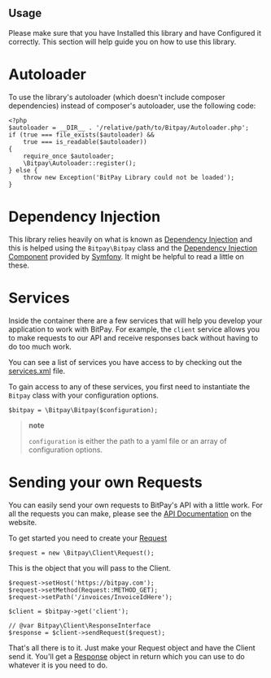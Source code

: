 ##  Usage
Please make sure that you have Installed this library and have
Configured it correctly. This section will help guide you on how to use
this library.

Autoloader
==========

To use the library's autoloader (which doesn't include composer dependencies)
instead of composer's autoloader, use the following code:

``` {.sourceCode .php}
<?php
$autoloader = __DIR__ . '/relative/path/to/Bitpay/Autoloader.php';
if (true === file_exists($autoloader) &&
    true === is_readable($autoloader))
{
    require_once $autoloader;
    \Bitpay\Autoloader::register();
} else {
    throw new Exception('BitPay Library could not be loaded');
}
```

Dependency Injection
====================

This library relies heavily on what is known as [Dependency
Injection](http://en.wikipedia.org/wiki/Dependency_injection) and this
is helped using the `Bitpay\Bitpay` class and the [Dependency Injection
Component](http://symfony.com/doc/current/components/dependency_injection/index.html)
provided by [Symfony](http://symfony.com/). It might be helpful to read
a little on these.

Services
========

Inside the container there are a few services that will help you develop
your application to work with BitPay. For example, the `client` service
allows you to make requests to our API and receive responses back
without having to do too much work.

You can see a list of services you have access to by checking out the
[services.xml](https://github.com/btcpayserver/php-bitpay-client/blob/master/src/Bitpay/DependencyInjection/services.xml)
file.

To gain access to any of these services, you first need to instantiate
the `Bitpay` class with your configuration options.

``` {.sourceCode .php}
$bitpay = \Bitpay\Bitpay($configuration);
```

> **note**
>
> `configuration` is either the path to a yaml file or an array of
> configuration options.

Sending your own Requests
=========================

You can easily send your own requests to BitPay's API with a little
work. For all the requests you can make, please see the [API
Documentation](https://bitpay.com/api) on the website.

To get started you need to create your
[Request](https://github.com/btcpayserver/php-bitpay-client/blob/master/src/Bitpay/Client/Request.php)

``` {.sourceCode .php}
$request = new \Bitpay\Client\Request();
```

This is the object that you will pass to the Client.

``` {.sourceCode .php}
$request->setHost('https://bitpay.com');
$request->setMethod(Request::METHOD_GET);
$request->setPath('/invoices/InvoiceIdHere');

$client = $bitpay->get('client');

// @var Bitpay\Client\ResponseInterface
$response = $client->sendRequest($request);
```

That's all there is to it. Just make your Request object and have the
Client send it. You'll get a
[Response](https://github.com/btcpayserver/php-bitpay-client/blob/master/src/Bitpay/Client/ResponseInterface.php)
object in return which you can use to do whatever it is you need to do.
